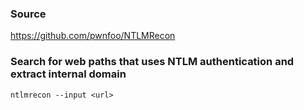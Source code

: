 ### Source
https://github.com/pwnfoo/NTLMRecon

### Search for web paths that uses NTLM authentication and extract internal domain
```
ntlmrecon --input <url>
```

